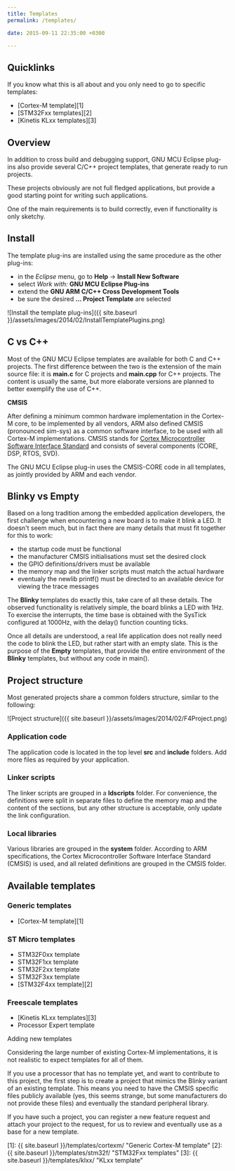 ```yaml
---
title: Templates
permalink: /templates/

date: 2015-09-11 22:35:00 +0300

---
```


## Quicklinks

If you know what this is all about and you only need to go to specific templates:

- [Cortex-M template][1]
- [STM32Fxx templates][2]
- [Kinetis KLxx templates][3]

## Overview

In addition to cross build and debugging support, GNU MCU Eclipse plug-ins also provide several C/C++ project templates, that generate ready to run projects.

These projects obviously are not full fledged applications, but provide a good starting point for writing such applications.

One of the main requirements is to build correctly, even if functionality is only sketchy.

## Install

The template plug-ins are installed using the same procedure as the other plug-ins:

- in the _Eclipse_ menu, go to **Help** → **Install New Software**
- select *Work with:* **GNU MCU Eclipse Plug-ins**
- extend the **GNU ARM C/C++ Cross Development Tools**
- be sure the desired **... Project Template** are selected

![Install the template plug-ins]({{ site.baseurl }}/assets/images/2014/02/InstallTemplatePlugins.png)

## C vs C++

Most of the GNU MCU Eclipse templates are available for both C and C++ projects. The first difference between the two is the extension of the main source file: it is **main.c** for C projects and **main.cpp** for C++ projects. The content is usually the same, but more elaborate versions are planned to better exemplify the use of C++.

**CMSIS**

After defining a minimum common hardware implementation in the Cortex-M core, to be implemented by all vendors, ARM also defined CMSIS (pronounced sim-sys) as a common software interface, to be used with all Cortex-M implementations. CMSIS stands for [Cortex Microcontroller Software Interface Standard](http://www.arm.com/products/processors/cortex-m/cortex-microcontroller-software-interface-standard.php) and consists of several components (CORE, DSP, RTOS, SVD).

The GNU MCU Eclipse plug-in uses the CMSIS-CORE code in all templates, as jointly provided by ARM and each vendor.

## Blinky vs Empty

Based on a long tradition among the embedded application developers, the first challenge when encountering a new board is to make it blink a LED. It doesn't seem much, but in fact there are many details that must fit together for this to work:

- the startup code must be functional
- the manufacturer CMSIS initialisations must set the desired clock
- the GPIO definitions/drivers must be available
- the memory map and the linker scripts must match the actual hardware
- eventualy the newlib printf() must be directed to an available device for viewing the trace messages

The **Blinky** templates do exactly this, take care of all these details. The observed functionality is relatively simple, the board blinks a LED with 1Hz. To exercise the interrupts, the time base is obtained with the SysTick configured at 1000Hz, with the delay() function counting ticks.

Once all details are understood, a real life application does not really need the code to blink the LED, but rather start with an empty slate. This is the purpose of the **Empty** templates, that provide the entire environment of the **Blinky** templates, but without any code in main().

## Project structure

Most generated projects share a common folders structure, similar to the following:

![Project structure]({{ site.baseurl }}/assets/images/2014/02/F4Project.png)


### Application code

The application code is located in the top level **src** and **include** folders. Add more files as required by your application.

### Linker scripts

The linker scripts are grouped in a **ldscripts** folder. For convenience, the definitions were split in separate files to define the memory map and the content of the sections, but any other structure is acceptable, only update the link configuration.

### Local libraries

Various libraries are grouped in the **system** folder. According to ARM specifications, the Cortex Microcontroller Software Interface Standard (CMSIS) is used, and all related definitions are grouped in the CMSIS folder.

## Available templates

### Generic templates

- [Cortex-M template][1]

### ST Micro templates

- STM32F0xx template
- STM32F1xx template
- STM32F2xx template
- STM32F3xx template
- [STM32F4xx template][2]

### Freescale templates

- [Kinetis KLxx templates][3]
- Processor Expert template

Adding new templates

Considering the large number of existing Cortex-M implementations, it is not realistic to expect templates for all of them.

If you use a processor that has no template yet, and want to contribute to this project, the first step is to create a project that mimics the Blinky variant of an existing template. This means you need to have the CMSIS specific files publicly available (yes, this seems strange, but some manufacturers do not provide these files) and eventually the standard peripheral library.

If you have such a project, you can register a new feature request and attach your project to the request, for us to review and eventually use as a base for a new template.

 [1]: {{ site.baseurl }}/templates/cortexm/ "Generic Cortex-M template"
 [2]: {{ site.baseurl }}/templates/stm32f/ "STM32Fxx templates"
 [3]: {{ site.baseurl }}/templates/klxx/ "KLxx template"
